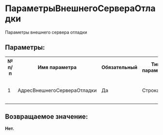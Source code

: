 ﻿
<h1>ПараметрыВнешнегоСервераОтладки</h1>
<p class="funcdesc">Параметры внешнего сервера отладки<br /></p><h2>Параметры:</h2><table>
<tr>
  <th height="16" width="10%"><b>№ п/п</b></th>
  <th height="16" width="20%"><b>Имя параметра</b></th>
  <th height="16" width="10%"><b>Обязательный</b></th>
  <th height="16" width="20%"><b>Тип параметра</b></th>
  <th height="16" width="40%"><b>Описание</b></th>	
</tr><tr>
  <td >1</td>
  <td >АдресВнешнегоСервераОтладки</td>
  <td >Да</td>
  <td >Строка</td>
  <td >Адрес внешнего сервера отладки.
</td>	
</tr></table><h2>Возвращаемое значение:</h2>
<b>Нет. </b><br />
